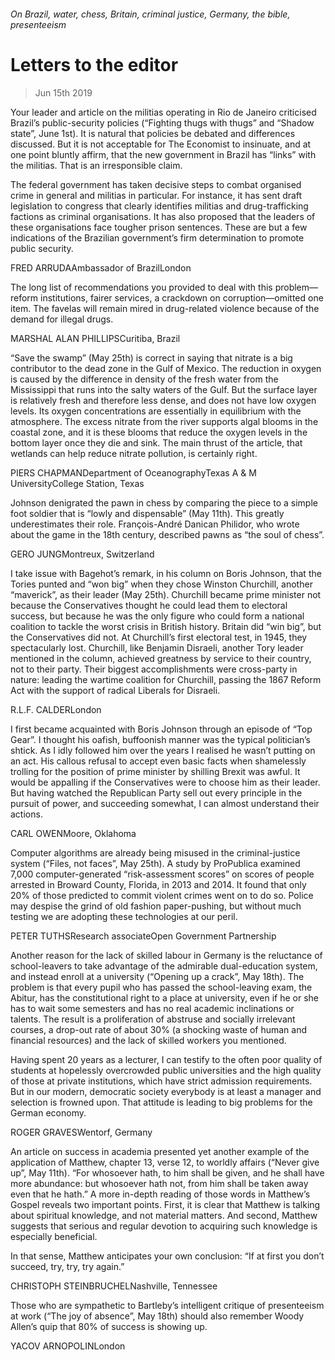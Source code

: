 ###### On Brazil, water, chess, Britain, criminal justice, Germany, the bible, presenteeism
# Letters to the editor 
> Jun 15th 2019 
Your leader and article on the militias operating in Rio de Janeiro criticised Brazil’s public-security policies (“Fighting thugs with thugs” and “Shadow state”, June 1st). It is natural that policies be debated and differences discussed. But it is not acceptable for The Economist to insinuate, and at one point bluntly affirm, that the new government in Brazil has “links” with the militias. That is an irresponsible claim. 
The federal government has taken decisive steps to combat organised crime in general and militias in particular. For instance, it has sent draft legislation to congress that clearly identifies militias and drug-trafficking factions as criminal organisations. It has also proposed that the leaders of these organisations face tougher prison sentences. These are but a few indications of the Brazilian government’s firm determination to promote public security. 
FRED ARRUDAAmbassador of BrazilLondon 
The long list of recommendations you provided to deal with this problem—reform institutions, fairer services, a crackdown on corruption—omitted one item. The favelas will remain mired in drug-related violence because of the demand for illegal drugs. 
MARSHAL ALAN PHILLIPSCuritiba, Brazil 
“Save the swamp” (May 25th) is correct in saying that nitrate is a big contributor to the dead zone in the Gulf of Mexico. The reduction in oxygen is caused by the difference in density of the fresh water from the Mississippi that runs into the salty waters of the Gulf. But the surface layer is relatively fresh and therefore less dense, and does not have low oxygen levels. Its oxygen concentrations are essentially in equilibrium with the atmosphere. The excess nitrate from the river supports algal blooms in the coastal zone, and it is these blooms that reduce the oxygen levels in the bottom layer once they die and sink. The main thrust of the article, that wetlands can help reduce nitrate pollution, is certainly right. 
PIERS CHAPMANDepartment of OceanographyTexas A & M UniversityCollege Station, Texas 
Johnson denigrated the pawn in chess by comparing the piece to a simple foot soldier that is “lowly and dispensable” (May 11th). This greatly underestimates their role. François-André Danican Philidor, who wrote about the game in the 18th century, described pawns as “the soul of chess”. 
GERO JUNGMontreux, Switzerland 
I take issue with Bagehot’s remark, in his column on Boris Johnson, that the Tories punted and “won big” when they chose Winston Churchill, another “maverick”, as their leader (May 25th). Churchill became prime minister not because the Conservatives thought he could lead them to electoral success, but because he was the only figure who could form a national coalition to tackle the worst crisis in British history. Britain did “win big”, but the Conservatives did not. At Churchill’s first electoral test, in 1945, they spectacularly lost. Churchill, like Benjamin Disraeli, another Tory leader mentioned in the column, achieved greatness by service to their country, not to their party. Their biggest accomplishments were cross-party in nature: leading the wartime coalition for Churchill, passing the 1867 Reform Act with the support of radical Liberals for Disraeli. 
R.L.F. CALDERLondon 
I first became acquainted with Boris Johnson through an episode of “Top Gear”. I thought his oafish, buffoonish manner was the typical politician’s shtick. As I idly followed him over the years I realised he wasn’t putting on an act. His callous refusal to accept even basic facts when shamelessly trolling for the position of prime minister by shilling Brexit was awful. It would be appalling if the Conservatives were to choose him as their leader. But having watched the Republican Party sell out every principle in the pursuit of power, and succeeding somewhat, I can almost understand their actions. 
CARL OWENMoore, Oklahoma 
Computer algorithms are already being misused in the criminal-justice system (“Files, not faces”, May 25th). A study by ProPublica examined 7,000 computer-generated “risk-assessment scores” on scores of people arrested in Broward County, Florida, in 2013 and 2014. It found that only 20% of those predicted to commit violent crimes went on to do so. Police may despise the grind of old fashion paper-pushing, but without much testing we are adopting these technologies at our peril. 
PETER TUTHSResearch associateOpen Government Partnership 
Another reason for the lack of skilled labour in Germany is the reluctance of school-leavers to take advantage of the admirable dual-education system, and instead enroll at a university (“Opening up a crack”, May 18th). The problem is that every pupil who has passed the school-leaving exam, the Abitur, has the constitutional right to a place at university, even if he or she has to wait some semesters and has no real academic inclinations or talents. The result is a proliferation of abstruse and socially irrelevant courses, a drop-out rate of about 30% (a shocking waste of human and financial resources) and the lack of skilled workers you mentioned. 
Having spent 20 years as a lecturer, I can testify to the often poor quality of students at hopelessly overcrowded public universities and the high quality of those at private institutions, which have strict admission requirements. But in our modern, democratic society everybody is at least a manager and selection is frowned upon. That attitude is leading to big problems for the German economy. 
ROGER GRAVESWentorf, Germany 
An article on success in academia presented yet another example of the application of Matthew, chapter 13, verse 12, to worldly affairs (“Never give up”, May 11th). “For whosoever hath, to him shall be given, and he shall have more abundance: but whosoever hath not, from him shall be taken away even that he hath.” A more in-depth reading of those words in Matthew’s Gospel reveals two important points. First, it is clear that Matthew is talking about spiritual knowledge, and not material matters. And second, Matthew suggests that serious and regular devotion to acquiring such knowledge is especially beneficial. 
In that sense, Matthew anticipates your own conclusion: “If at first you don’t succeed, try, try, try again.” 
CHRISTOPH STEINBRUCHELNashville, Tennessee 
Those who are sympathetic to Bartleby’s intelligent critique of presenteeism at work (“The joy of absence”, May 18th) should also remember Woody Allen’s quip that 80% of success is showing up. 
YACOV ARNOPOLINLondon  
